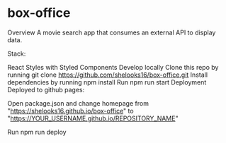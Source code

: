 # box-office
Overview A movie search app that consumes an external API to display data.

Stack:

React Styles with Styled Components Develop locally Clone this repo by running git clone https://github.com/shelooks16/box-office.git Install dependencies by running npm install Run npm run start Deployment Deployed to github pages:

Open package.json and change homepage from "https://shelooks16.github.io/box-office" to "https://YOUR_USERNAME.github.io/REPOSITORY_NAME"

Run npm run deploy
